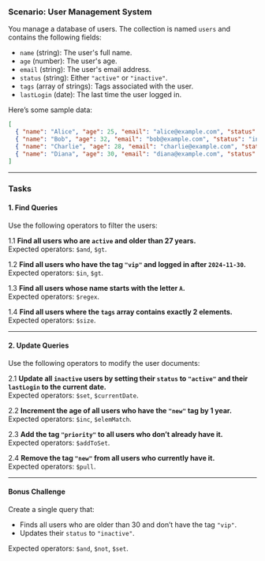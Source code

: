 ### **Scenario: User Management System**

You manage a database of users. The collection is named `users` and contains the following fields:

- `name` (string): The user's full name.  
- `age` (number): The user's age.  
- `email` (string): The user's email address.  
- `status` (string): Either `"active"` or `"inactive"`.  
- `tags` (array of strings): Tags associated with the user.  
- `lastLogin` (date): The last time the user logged in.

Here’s some sample data:

```json
[
  { "name": "Alice", "age": 25, "email": "alice@example.com", "status": "active", "tags": ["new", "vip"], "lastLogin": ISODate("2024-12-01T10:00:00Z") },
  { "name": "Bob", "age": 32, "email": "bob@example.com", "status": "inactive", "tags": ["vip"], "lastLogin": ISODate("2024-11-25T09:30:00Z") },
  { "name": "Charlie", "age": 28, "email": "charlie@example.com", "status": "active", "tags": ["new"], "lastLogin": ISODate("2024-12-02T11:15:00Z") },
  { "name": "Diana", "age": 30, "email": "diana@example.com", "status": "inactive", "tags": ["priority", "vip"], "lastLogin": ISODate("2024-11-30T08:45:00Z") }
]
```

---

### **Tasks**

#### **1. Find Queries**
Use the following operators to filter the users:

1.1 **Find all users who are `active` and older than 27 years.**  
Expected operators: `$and`, `$gt`.

1.2 **Find all users who have the tag `"vip"` and logged in after `2024-11-30`.**  
Expected operators: `$in`, `$gt`.

1.3 **Find all users whose name starts with the letter `A`.**  
Expected operators: `$regex`.

1.4 **Find all users where the `tags` array contains exactly 2 elements.**  
Expected operators: `$size`.

---

#### **2. Update Queries**
Use the following operators to modify the user documents:

2.1 **Update all `inactive` users by setting their `status` to `"active"` and their `lastLogin` to the current date.**  
Expected operators: `$set`, `$currentDate`.

2.2 **Increment the age of all users who have the `"new"` tag by 1 year.**  
Expected operators: `$inc`, `$elemMatch`.

2.3 **Add the tag `"priority"` to all users who don’t already have it.**  
Expected operators: `$addToSet`.

2.4 **Remove the tag `"new"` from all users who currently have it.**  
Expected operators: `$pull`.

---

#### **Bonus Challenge**
Create a single query that:
- Finds all users who are older than 30 and don’t have the tag `"vip"`.
- Updates their `status` to `"inactive"`.

Expected operators: `$and`, `$not`, `$set`.
